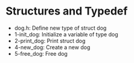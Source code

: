 # Structures and Typedef
- dog.h: Define new type of struct dog
- 1-init_dog: Initialize a variable of type dog
- 2-print_dog: Print struct dog
- 4-new_dog: Create a new dog
- 5-free_dog: Free dog
